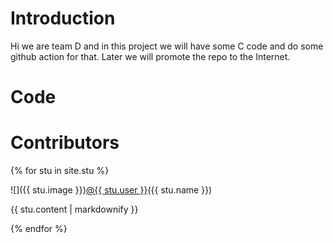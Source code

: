 # Introduction
Hi we are team D and in this project we will have some C code and do some github action for that. Later we will promote the repo to the Internet.

# Code

# Contributors

{% for stu in site.stu %}
<p>![]({{ stu.image }})<a href="https://github.com/{{ stu.user }}">@{{ stu.user }}</a>({{ stu.name }})<p>
    <p>{{ stu.content | markdownify }}</p>
{% endfor %}
